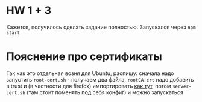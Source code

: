 # HW 1 + 3

Кажется, получилось сделать задание полностью. Запускался через `npm start`

# Пояснение про сертификаты

Так как это отдельная возня для Ubuntu, распишу: сначала надо запустить `root-cert.sh` - получаем два файла, `rootCA.crt` надо добавить в trust и (в частности для firefox) импортировать [как тут](https://www.ibm.com/docs/en/devops-test-hub/10.5.3?topic=lists-importing-certificate-authority-into-mozilla-firefox-browser), потом `server-cert.sh` (там стоит поменять под себя конфиг) и можно запускаться